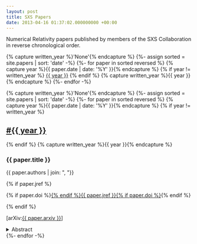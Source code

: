 ```yaml
---
layout: post
title: SXS Papers
date: 2013-04-16 01:37:02.000000000 +00:00
---
```


Numerical Relativity papers published by members of the SXS Collaboration in reverse chronological order.

<div id="year_link">
{% capture written_year %}'None'{% endcapture %}
{%- assign sorted = site.papers | sort: 'date' -%}
{%- for paper in sorted reversed %}
  {% capture year %}{{ paper.date | date: '%Y' }}{% endcapture %}
  {% if year != written_year %}
  <a href="#{{ year }}">{{ year }}</a>
  {% endif %}
  {% capture written_year %}{{ year }}{% endcapture %}
{%- endfor -%}
</div>

{% capture written_year %}'None'{% endcapture %}
{%- assign sorted = site.papers | sort: 'date' -%}
{%- for paper in sorted reversed %}
  {% capture year %}{{ paper.date | date: '%Y' }}{% endcapture %}
  {% if year != written_year %}
<h2 id="{{ year | slugify }}" class="paper_year"><a href="#{{ year | slugify }}">#{{ year }}</a></h2>
  {% endif %}
  {% capture written_year %}{{ year }}{% endcapture %}
<div class="paper">
  <h3>{{ paper.title }}</h3>
  <p class="paper_authors">{{ paper.authors | join: ", "}}</p>
  {% if paper.jref %}
  <p class="paper_jref">
  {% if paper.doi %}<a href="http://dx.doi.org/{{ paper.doi }}">{% endif %}{{ paper.jref }}{% if paper.doi %}</a>{% endif %}
  </p>
  {% endif %}
  <p class="paper_arxiv">[arXiv:<a href="https://arxiv.org/abs/{{ paper.arxiv }}">{{ paper.arxiv }}</a>]</p>
  <details>
  <summary>Abstract</summary>
  {{ paper.abstract }}
  </details>
</div>
{%- endfor -%}
